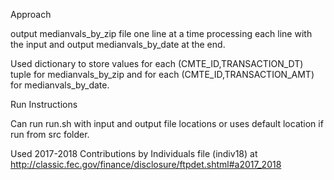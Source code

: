 Approach

output medianvals_by_zip file one line at a time processing each line with the input and output medianvals_by_date at the end.

Used dictionary to store values for each (CMTE_ID,TRANSACTION_DT) tuple for medianvals_by_zip and for each (CMTE_ID,TRANSACTION_AMT) for medianvals_by_date.
 
Run Instructions

Can run run.sh with input and output file locations or uses default location if run from src folder.  

Used 2017-2018 Contributions by Individuals file (indiv18) at http://classic.fec.gov/finance/disclosure/ftpdet.shtml#a2017_2018
